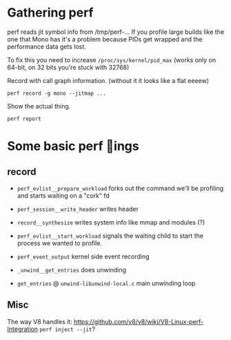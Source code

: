 Gathering perf
==
perf reads jit symbol info from /tmp/perf-... If you profile large builds like the one that Mono has it's a problem because PIDs get wrapped and the performance data gets lost.

To fix this you need to increase `/proc/sys/kernel/pid_max` (works only on 64-bit, on 32 bits you're stuck with 32768)

Record with call graph information. (without it it looks like a flat eeeew)
```
perf record -g mono --jitmap ...
```

Show the actual thing.
```
perf report
```

Some basic perf 🐻ings
==

record
---

* `perf_evlist__prepare_workload` forks out the command we'll be profiling and starts waiting on a "cork" fd

* `perf_session__write_header` writes header

* `record__synthesize` writes system info like mmap and modules (?)

* `perf_evlist__start_workload` signals the waiting child to start the process we wanted to profile.

* `perf_event_output` kernel side event recording

* `_unwind__get_entries` does unwinding

* `get_entries` @ `unwind-libunwind-local.c` main unwinding loop

Misc
---
The way V8 handles it: https://github.com/v8/v8/wiki/V8-Linux-perf-Integration
`perf inject --jit`?
